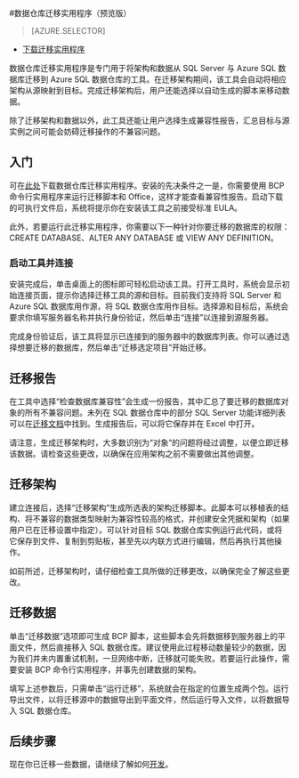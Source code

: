 <properties
   pageTitle="迁移：数据仓库迁移实用程序 | Azure"
   description="迁移到 SQL 数据仓库。"
   services="sql-data-warehouse"
   documentationCenter="NA"
   authors="lodipalm"
   manager="barbkess"
   editor=""/>

<tags
   ms.service="sql-data-warehouse"
   ms.date="03/03/2016"
   wacn.date="04/18/2016"/>


#数据仓库迁移实用程序（预览版）

> [AZURE.SELECTOR]
- [下载迁移实用程序](https://migrhoststorage.blob.core.windows.net/sqldwsample/DataWarehouseMigrationUtility.zip)

数据仓库迁移实用程序是专门用于将架构和数据从 SQL Server 与 Azure SQL 数据库迁移到 Azure SQL 数据仓库的工具。在迁移架构期间，该工具会自动将相应架构从源映射到目标。完成迁移架构后，用户还能选择以自动生成的脚本来移动数据。

除了迁移架构和数据以外，此工具还能让用户选择生成兼容性报告，汇总目标与源实例之间可能会妨碍迁移操作的不兼容问题。

## 入门
可在[此处][]下载数据仓库迁移实用程序。安装的先决条件之一是，你需要使用 BCP 命令行实用程序来运行迁移脚本和 Office，这样才能查看兼容性报告。启动下载的可执行文件后，系统将提示你在安装该工具之前接受标准 EULA。

此外，若要运行此迁移实用程序，你需要以下一种针对你要迁移的数据库的权限：CREATE DATABASE、ALTER ANY DATABASE 或 VIEW ANY DEFINITION。

### 启动工具并连接
安装完成后，单击桌面上的图标即可轻松启动该工具。打开工具时，系统会显示初始连接页面，提示你选择迁移工具的源和目标。目前我们支持将 SQL Server 和 Azure SQL 数据库用作源，将 SQL 数据仓库用作目标。选择源和目标后，系统会要求你填写服务器名称并执行身份验证，然后单击“连接”以连接到源服务器。

完成身份验证后，该工具将显示已连接到的服务器中的数据库列表。你可以通过选择想要迁移的数据库，然后单击“迁移选定项目”开始迁移。

## 迁移报告
在工具中选择“检查数据库兼容性”会生成一份报告，其中汇总了要迁移的数据库对象的所有不兼容问题。未列在 SQL 数据仓库中的部分 SQL Server 功能详细列表可以在[迁移文档][]中找到。生成报告后，可以将它保存并在 Excel 中打开。

请注意，生成迁移架构时，大多数识别为“对象”的问题将经过调整，以便立即迁移该数据。请检查这些更改，以确保在应用架构之前不需要做出其他调整。

## 迁移架构

建立连接后，选择“迁移架构”生成所选表的架构迁移脚本。此脚本可以移植表的结构、将不兼容的数据类型映射为兼容性较高的格式，并创建安全凭据和架构（如果用户已在迁移设置中指定）。可以针对目标 SQL 数据仓库实例运行此代码，或将它保存到文件、复制到剪贴板，甚至先以内联方式进行编辑，然后再执行其他操作。

如前所述，迁移架构时，请仔细检查工具所做的迁移更改，以确保完全了解这些更改。

## 迁移数据

单击“迁移数据”选项即可生成 BCP 脚本，这些脚本会先将数据移到服务器上的平面文件，然后直接移入 SQL 数据仓库。建议使用此过程移动数量较少的数据，因为我们并未内置重试机制，一旦网络中断，迁移就可能失败。若要运行此操作，需要安装 BCP 命令行实用程序，并事先创建数据的架构。

填写上述参数后，只需单击“运行迁移”，系统就会在指定的位置生成两个包。运行导出文件，以将迁移源中的数据导出到平面文件，然后运行导入文件，以将数据导入 SQL 数据仓库。

## 后续步骤
现在你已迁移一些数据，请继续了解如何[开发][]。

<!--Image references-->

<!--Article references-->
[迁移文档]: /documentation/articles/sql-data-warehouse-overview-migrate/
[开发]: /documentation/articles/sql-data-warehouse-overview-develop/
[此处]: https://migrhoststorage.blob.core.chinacloudapi.cn/sqldwsample/DataWarehouseMigrationUtility.zip

<!---HONumber=Mooncake_0411_2016-->